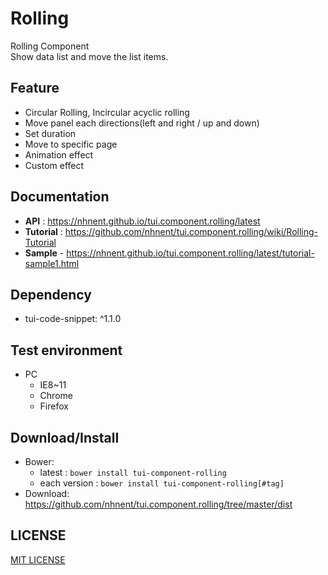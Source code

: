 Rolling
===============
Rolling Component<br>Show data list and move the list items.

## Feature
* Circular Rolling, Incircular acyclic rolling
* Move panel each directions(left and right / up and down)
* Set duration
* Move to specific page
* Animation effect
* Custom effect

## Documentation
* **API** : https://nhnent.github.io/tui.component.rolling/latest
* **Tutorial** : https://github.com/nhnent/tui.component.rolling/wiki/Rolling-Tutorial
* **Sample** - https://nhnent.github.io/tui.component.rolling/latest/tutorial-sample1.html

## Dependency
* tui-code-snippet: ^1.1.0

## Test environment
* PC
	* IE8~11
	* Chrome
	* Firefox

## Download/Install
* Bower:
   * latest : `bower install tui-component-rolling`
   * each version : `bower install tui-component-rolling[#tag]`
* Download: https://github.com/nhnent/tui.component.rolling/tree/master/dist

## LICENSE
[MIT LICENSE](https://github.com/nhnent/tui.component.rolling/blob/master/LICENSE)
